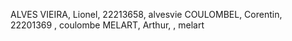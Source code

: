 ALVES VIEIRA, Lionel, 22213658, alvesvie
COULOMBEL, Corentin, 22201369 , coulombe
MELART, Arthur, , melart